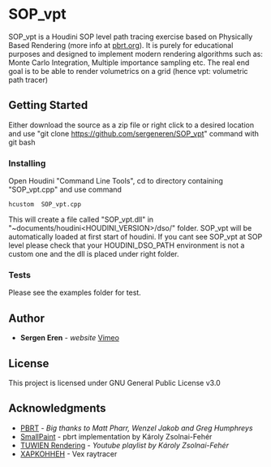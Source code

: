 # SOP_vpt
SOP_vpt is a Houdini SOP level path tracing exercise based on Physically Based Rendering (more info at [pbrt.org](pbrt.org)). It is purely for educational purposes and designed to implement modern rendering algorithms such as: Monte Carlo Integration, Multiple importance sampling etc. The real end goal is to be able to render volumetrics on a grid (hence vpt: volumetric path tracer) 

## Getting Started
Either download the source as a zip file or right click to a desired location and use "git clone https://github.com/sergeneren/SOP_vpt" command with git bash

### Installing

Open Houdini "Command Line Tools", cd to directory containing "SOP_vpt.cpp" and use command 
```
hcustom  SOP_vpt.cpp
```
 This will create a file called "SOP_vpt.dll" in "~documents/houdini<HOUDINI_VERSION>/dso/" folder. SOP_vpt will be automatically loaded at first start of houdini. If you cant see SOP_vpt at SOP level please check that your HOUDINI_DSO_PATH environment is not a custom one and the dll is placed under right folder.  
 
### Tests
 
Please see the examples folder for test.  

## Author

* **Sergen Eren** - *website* [Vimeo](Vimeo.com/sergeneren)

## License
This project is licensed under GNU General Public License v3.0

## Acknowledgments
* [PBRT](https://github.com/mmp/pbrt-v3/) - *Big thanks to Matt Pharr, Wenzel Jakob and Greg Humphreys*
* [SmallPaint](https://users.cg.tuwien.ac.at/zsolnai/gfx/smallpaint/) - pbrt implementation by Károly Zsolnai-Fehér
* [TUWIEN Rendering](https://youtu.be/pjc1QAI6zS0) - *Youtube playlist by Károly Zsolnai-Fehér*
* [XAPKOHHEH](https://vimeo.com/189423315) - Vex raytracer
